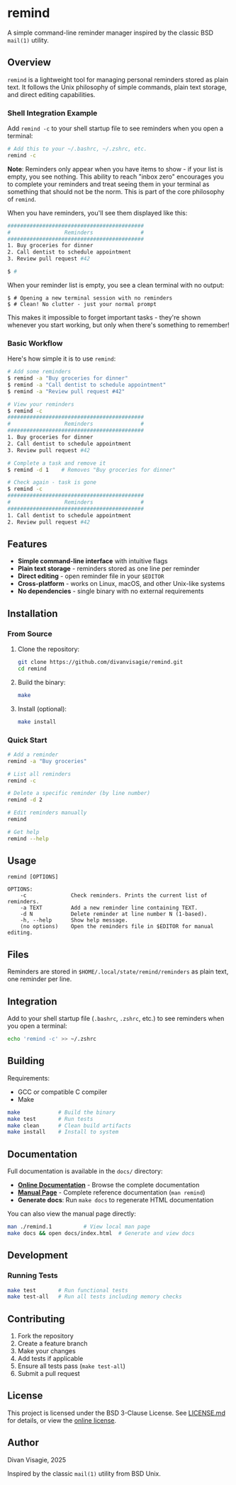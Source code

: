 # remind

A simple command-line reminder manager inspired by the classic BSD `mail(1)` utility.

## Overview

`remind` is a lightweight tool for managing personal reminders stored as plain text. It follows the Unix philosophy of simple commands, plain text storage, and direct editing capabilities.

### Shell Integration Example

Add `remind -c` to your shell startup file to see reminders when you open a terminal:

```bash
# Add this to your ~/.bashrc, ~/.zshrc, etc.
remind -c
```

**Note**: Reminders only appear when you have items to show - if your list is empty, you see nothing. This ability to reach "inbox zero" encourages you to complete your reminders and treat seeing them in your terminal as something that should not be the norm. This is part of the core philosophy of `remind`.

When you have reminders, you'll see them displayed like this:

```sh
###########################################
#                 Reminders               #
###########################################
1. Buy groceries for dinner
2. Call dentist to schedule appointment
3. Review pull request #42

$ #
```

When your reminder list is empty, you see a clean terminal with no output:

```
$ # Opening a new terminal session with no reminders
$ # Clean! No clutter - just your normal prompt
```

This makes it impossible to forget important tasks - they're shown whenever you start working, but only when there's something to remember!

### Basic Workflow

Here's how simple it is to use `remind`:

```sh
# Add some reminders
$ remind -a "Buy groceries for dinner"
$ remind -a "Call dentist to schedule appointment"
$ remind -a "Review pull request #42"

# View your reminders
$ remind -c
###########################################
#                 Reminders               #
###########################################
1. Buy groceries for dinner
2. Call dentist to schedule appointment
3. Review pull request #42

# Complete a task and remove it
$ remind -d 1    # Removes "Buy groceries for dinner"

# Check again - task is gone
$ remind -c
###########################################
#                 Reminders               #
###########################################
1. Call dentist to schedule appointment
2. Review pull request #42
```

## Features

- **Simple command-line interface** with intuitive flags
- **Plain text storage** - reminders stored as one line per reminder
- **Direct editing** - open reminder file in your `$EDITOR`
- **Cross-platform** - works on Linux, macOS, and other Unix-like systems
- **No dependencies** - single binary with no external requirements

## Installation

### From Source

1. Clone the repository:
   ```sh
   git clone https://github.com/divanvisagie/remind.git
   cd remind
   ```

2. Build the binary:
   ```bash
   make
   ```

3. Install (optional):
   ```bash
   make install
   ```

### Quick Start

```sh
# Add a reminder
remind -a "Buy groceries"

# List all reminders
remind -c

# Delete a specific reminder (by line number)
remind -d 2

# Edit reminders manually
remind

# Get help
remind --help
```

## Usage

```
remind [OPTIONS]

OPTIONS:
    -c              Check reminders. Prints the current list of reminders.
    -a TEXT         Add a new reminder line containing TEXT.
    -d N            Delete reminder at line number N (1-based).
    -h, --help      Show help message.
    (no options)    Open the reminders file in $EDITOR for manual editing.
```

## Files

Reminders are stored in `$HOME/.local/state/remind/reminders` as plain text, one reminder per line.

## Integration

Add to your shell startup file (`.bashrc`, `.zshrc`, etc.) to see reminders when you open a terminal:

```bash
echo 'remind -c' >> ~/.zshrc
```

## Building

Requirements:
- GCC or compatible C compiler
- Make

```bash
make            # Build the binary
make test       # Run tests
make clean      # Clean build artifacts
make install    # Install to system
```

## Documentation

Full documentation is available in the `docs/` directory:

- **[Online Documentation](docs/index.html)** - Browse the complete documentation
- **[Manual Page](docs/remind.1.html)** - Complete reference documentation (`man remind`)
- **Generate docs**: Run `make docs` to regenerate HTML documentation

You can also view the manual page directly:
```sh
man ./remind.1          # View local man page
make docs && open docs/index.html  # Generate and view docs
```

## Development

### Running Tests

```bash
make test       # Run functional tests
make test-all   # Run all tests including memory checks
```

## Contributing

1. Fork the repository
2. Create a feature branch
3. Make your changes
4. Add tests if applicable
5. Ensure all tests pass (`make test-all`)
6. Submit a pull request

## License

This project is licensed under the BSD 3-Clause License. See [LICENSE.md](LICENSE.md) for details, or view the [online license](docs/LICENSE.html).

## Author

Divan Visagie, 2025

Inspired by the classic `mail(1)` utility from BSD Unix.
